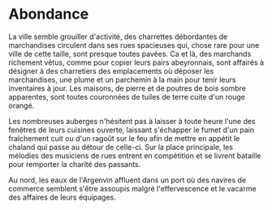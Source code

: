# Abondance

La ville semble grouiller d'activité, des charrettes débordantes de marchandises circulent dans ses rues spacieuses qui, chose rare pour une ville de cette taille, sont presque toutes pavées. Ca et là, des marchands richement vêtus, comme pour copier leurs pairs abeyronnais, sont affairés à désigner à des charretiers des emplacements où déposer les marchandises, une plume et un parchemin à la main pour tenir leurs inventaires à jour. Les maisons, de pierre et de poutres de bois sombre apparentes, sont toutes couronnées de tuiles de terre cuite d'un rouge orangé.

Les nombreuses auberges n'hésitent pas à laisser à toute heure l'une des fenêtres de leurs cuisines ouverte, laissant s'échapper le fumet d'un pain fraîchement cuit ou d'un ragoût sur le feu afin de mettre en appétit le chaland qui passe au détour de celle-ci. Sur la place principale, les mélodies des musiciens de rues entrent en compétition et se livrent bataille pour remporter la charité des passants.

Au nord, les eaux de l'Argenvin affluent dans un port où des navires de commerce semblent s'être assoupis malgré l'effervescence et le vacarme des affaires de leurs équipages.